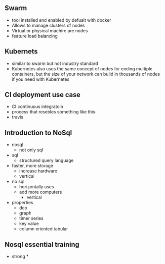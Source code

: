## Swarm
* tool installed and enabled by defualt with docker
* Allows to manage clusters of nodes
* Virtual or physical machire are nodes
* feature load balancing
## Kubernets
* similar to swarm but not industry standard
*  Kubernetes also uses the same concept of nodes for ending multiple containers, but the size of your network can build in thousands of nodes if you need with Kubernetes

## CI deployment use case
* CI continuous integratoin
* process that resebles something like this
* travis


## Introduction to NoSql
* nosql
  * not only sql
* sql
  * structured query language
* faster, more storage 
  * increase hardware
  * vertical 
* no sql 
  * horizontally uses
  * add more computers
    * vertical
* properties
  * dco
  * graph
  * timer series
  * key value
  * column oriented tabular

## Nosql essential training
* strong
  * 
